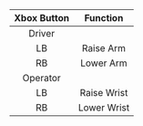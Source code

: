 | Xbox Button | Function |
| :---: | :---: |
| Driver|
| LB | Raise Arm |
| RB | Lower Arm |
| Operator |
| LB | Raise Wrist |
| RB | Lower Wrist |

